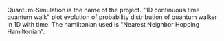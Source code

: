  Quantum-Simulation is the name of the project.
"1D continuous time quantum walk" plot evolution of probability distribution of quantum walker in 1D with time. The hamiltonian used is "Nearest Neighbor Hopping Hamiltonian".
